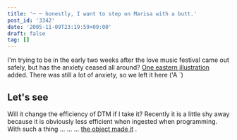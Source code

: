 ```yaml
---
title: '─ ─ honestly, I want to step on Marisa with a butt.'
post_id: '3342'
date: '2005-11-09T23:19:59+09:00'
draft: false
tag: []
---
```


I'm trying to be in the early two weeks after the love music festival came out safely, but has the anxiety ceased all around? [One eastern illustration](/3341) added. There was still a lot of anxiety, so we left it here ('A `)

## Let's see

Will it change the efficiency of DTM if I take it? Recently it is a little shy away because it is obviously less efficient when ingested when programming. With such a thing ... ... ... [the object made it](/!/leila/03.mp3) .